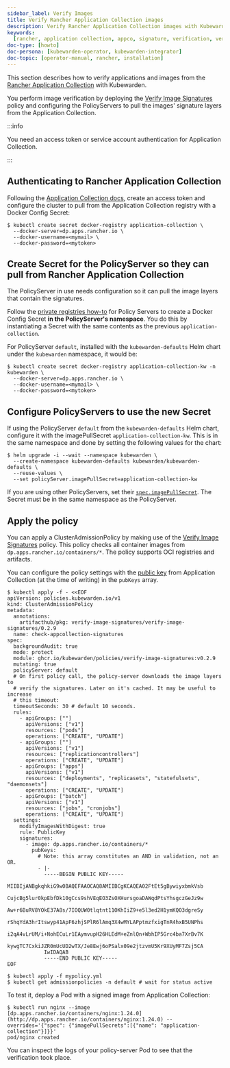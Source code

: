 ```yaml
---
sidebar_label: Verify Images
title: Verify Rancher Application Collection images
description: Verify Rancher Application Collection images with Kubewarden.
keywords:
  [rancher, application collection, appco, signature, verification, verify]
doc-type: [howto]
doc-persona: [kubewarden-operator, kubewarden-integrator]
doc-topic: [operator-manual, rancher, installation]
---
```


<head>
  <link rel="canonical" href="https://docs.kubewarden.io/howtos/application-collection/verify-images"/>
</head>

This section describes how to verify applications and images from the [Rancher
Application Collection](https://apps.rancher.io/) with Kubewarden.

You perform image verification by deploying the [Verify Image
Signatures](https://artifacthub.io/packages/kubewarden/verify-image-signatures/verify-image-signatures)
policy and configuring the PolicyServers to pull the images' signature layers
from the Application Collection.

:::info

You need an access token or service account authentication for Application
Collection.

:::

## Authenticating to Rancher Application Collection

Following the [Application Collection
docs](https://docs.apps.rancher.io/get-started/authentication/), create an
access token and configure the cluster to pull from the Application
Collection registry with a Docker Config Secret:

```console
$ kubectl create secret docker-registry application-collection \
  --docker-server=dp.apps.rancher.io \
  --docker-username=<mymail> \
  --docker-password=<mytoken>
```

## Create Secret for the PolicyServer so they can pull from Rancher Application Collection

The PolicyServer in use needs configuration so it can pull the image layers
that contain the signatures.

Follow the [private registries how-to](../policy-servers/private-registry) for
Policy Servers to create a Docker Config Secret **in the PolicyServer's
namespace**. You do this by instantiating a Secret with the same contents as
the previous `application-collection`.

For PolicyServer `default`, installed with the `kubewarden-defaults` Helm chart
under the `kubewarden` namespace, it would be:

```console
$ kubectl create secret docker-registry application-collection-kw -n kubewarden \
  --docker-server=dp.apps.rancher.io \
  --docker-username=<mymail> \
  --docker-password=<mytoken>
```

## Configure PolicyServers to use the new Secret

If using the PolicyServer `default` from the `kubewarden-defaults` Helm chart,
configure it with the imagePullSecret `application-collection-kw`. This is in
the same namespace and done by setting the following values for the chart:

```console
$ helm upgrade -i --wait --namespace kubewarden \
  --create-namespace kubewarden-defaults kubewarden/kubewarden-defaults \
  --reuse-values \
  --set policyServer.imagePullSecret=application-collection-kw
```

If you are using other PolicyServers, set their
[`spec.imagePullSecret`](../../reference/CRDs#policyserverspec). The Secret
must be in the same namespace as the PolicyServer.

## Apply the policy

You can apply a ClusterAdmissionPolicy by making use of the [Verify Image
Signatures](https://artifacthub.io/packages/kubewarden/verify-image-signatures/verify-image-signatures)
policy. This policy checks all container images from
`dp.apps.rancher.io/containers/*`. The policy supports OCI registries and
artifacts.

You can configure the policy settings with the [public
key](https://docs.apps.rancher.io/howto-guides/verify-signatures-with-kubewarden/)
from Application Collection (at the time of writing) in the `pubKeys` array.

```console
$ kubectl apply -f - <<EOF
apiVersion: policies.kubewarden.io/v1
kind: ClusterAdmissionPolicy
metadata:
  annotations:
    artifacthub/pkg: verify-image-signatures/verify-image-signatures/0.2.9
  name: check-appcollection-signatures
spec:
  backgroundAudit: true
  mode: protect
  module: ghcr.io/kubewarden/policies/verify-image-signatures:v0.2.9
  mutating: true
  policyServer: default
  # On first policy call, the policy-server downloads the image layers to
  # verify the signatures. Later on it's cached. It may be useful to increase
  # this timeout:
  timeoutSeconds: 30 # default 10 seconds.
  rules:
    - apiGroups: [""]
      apiVersions: ["v1"]
      resources: ["pods"]
      operations: ["CREATE", "UPDATE"]
    - apiGroups: [""]
      apiVersions: ["v1"]
      resources: ["replicationcontrollers"]
      operations: ["CREATE", "UPDATE"]
    - apiGroups: ["apps"]
      apiVersions: ["v1"]
      resources: ["deployments", "replicasets", "statefulsets", "daemonsets"]
      operations: ["CREATE", "UPDATE"]
    - apiGroups: ["batch"]
      apiVersions: ["v1"]
      resources: ["jobs", "cronjobs"]
      operations: ["CREATE", "UPDATE"]
  settings:
    modifyImagesWithDigest: true
    rule: PublicKey
    signatures:
      - image: dp.apps.rancher.io/containers/*
        pubKeys:
          # Note: this array constitutes an AND in validation, not an OR.
          - |-
            -----BEGIN PUBLIC KEY-----
            MIIBIjANBgkqhkiG9w0BAQEFAAOCAQ8AMIIBCgKCAQEA02FtEt5gBywiyxbmkVsb
            CujcBg5lur0kpEbfDk10gCcs9shVEqEO3ZsOXHursgoaDAWqdPtsYhsgczGeJz9w
            Aw+r6BuRV8YOkE37A8s/7IOQUW0tlqtnt11OKhIiZ9+e5l3ed2H1ymKQO3dgreSy
            rShqYdA3hrItswyp41ApF6zhjSPlR6lAmq3X4wMYLAPptmzfxigTnR4hxB5UNPhs
            i2qA4vLrUM/i+NohECuLr1EAymvupH26HLEdM+eZnlQn+WbhIP5Grc4ba7XrBv7K
            kywgTC7CxkiJZR0mUcUD2wTX/Je8Ewj6oPSalx09e2jtzvmU5Kr9XUyMF7Zsj5CA
            IwIDAQAB
            -----END PUBLIC KEY-----
EOF
```

```console
$ kubectl apply -f mypolicy.yml
$ kubectl get admissionpolicies -n default # wait for status active
```

To test it, deploy a Pod with a signed image from Application Collection:

```console
$ kubectl run nginx --image [dp.apps.rancher.io/containers/nginx:1.24.0](http://dp.apps.rancher.io/containers/nginx:1.24.0) --overrides='{"spec": {"imagePullSecrets":[{"name": "application-collection"}]}}'
pod/nginx created
```

You can inspect the logs of your policy-server Pod to see that the verification
took place.
